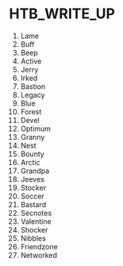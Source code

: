 # HTB_WRITE_UP

1) Lame
2) Buff
3) Beep
4) Active
5) Jerry
6) Irked
7) Bastion
8) Legacy 
9) Blue
10) Forest
11) Devel
12) Optimum
13) Granny
14) Nest
15) Bounty
16) Arctic
17) Grandpa
18) Jeeves
19) Stocker
20) Soccer
21) Bastard
22) Secnotes
23) Valentine
24) Shocker
25) Nibbles
26) Friendzone
27) Networked
